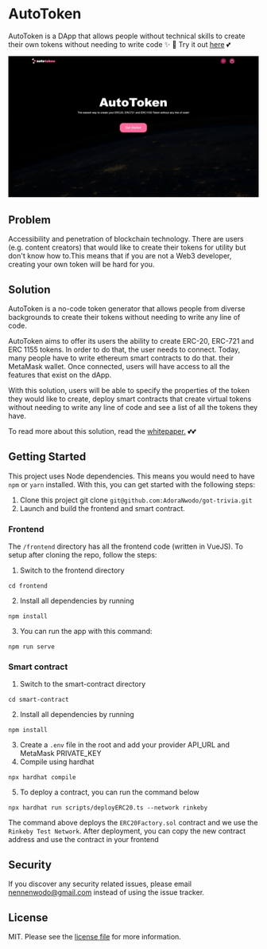 # AutoToken
AutoToken is a DApp that allows people without technical skills to create their own tokens without needing to write code ✨ 🚀
Try it out [here](https://autotokendapp.netlify.app/) 💕


[![AutoToken](https://raw.githubusercontent.com/AdoraNwodo/nocode-token-generator-dapp/main/ui/home.png)](https://github.com/AdoraNwodo/nocode-token-generator-dapp)

## Problem
Accessibility and penetration of blockchain technology. There are users (e.g. content creators) that would like to create their tokens for utility but don't know how to.This means that if you are not a Web3 developer, creating your own token will be hard for you. 

## Solution
AutoToken is a no-code token generator that allows people from diverse backgrounds  to create their tokens without needing to write any line of code. 

AutoToken aims to offer its users the ability to create ERC-20, ERC-721  and ERC 1155 tokens. In order to do that, the user needs to connect. Today, many people have to write ethereum smart contracts to do that. their MetaMask wallet. Once connected, users will have access to all the features that exist on the dApp.

With this solution, users will be able to specify the properties of the token they would like to create, deploy smart contracts that create virtual tokens without needing to write any line of code and see a list of all the tokens they have.

To read more about this solution, read the [whitepaper.](https://docs.google.com/document/d/1eEq2oF-_Vto4yFNgOWt58YgWzCOyji0R1u9k0msbZ8U/edit?usp=sharing) 💕💕

## Getting Started
This project uses Node dependencies. This means you would need to have `npm` or `yarn` installed. With this, you can get started with the following steps:
1. Clone this project git clone `git@github.com:AdoraNwodo/got-trivia.git`
2. Launch and build the frontend and smart contract.

### Frontend
The `/frontend` directory has all the frontend code (written in VueJS). To setup after cloning the repo, follow the steps:
1. Switch to the frontend directory
```
cd frontend
```
2. Install all dependencies by running 
```
npm install
```
3. You can run the app with this command:
```
npm run serve
```

### Smart contract
1. Switch to the smart-contract directory
```
cd smart-contract
```
2. Install all dependencies by running 
```
npm install
```
3. Create a `.env` file in the root and add your provider API_URL and MetaMask PRIVATE_KEY
4. Compile using hardhat
```
npx hardhat compile
```
5. To deploy a contract, you can run the command below
```
npx hardhat run scripts/deployERC20.ts --network rinkeby
```
The command above deploys the `ERC20Factory.sol` contract and we use the `Rinkeby Test Network`.
After deployment, you can copy the new contract address and use the contract in your frontend

## Security
If you discover any security related issues, please email nennenwodo@gmail.com instead of using the issue tracker.

## License
MIT. Please see the [license file](https://github.com/AdoraNwodo/nocode-token-generator-dapp/blob/main/LICENSE) for more information.
